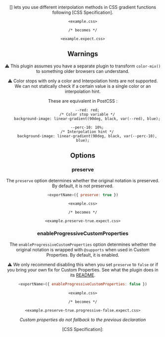 <!-- Available Variables: -->
<!-- <humanReadableName> PostCSS Your Plugin -->
<!-- <exportName> postcssYourPlugin -->
<!-- <packageName> @csstools/postcss-your-plugin -->
<!-- <packagePath> plugins/postcss-your-plugin -->
<!-- <cssdbId> your-feature -->
<!-- <specUrl> https://www.w3.org/TR/css-color-4/#funcdef-color -->
<!-- <example.css> file contents for examples/example.css -->
<!-- <header> -->
<!-- <usage> usage instructions -->
<!-- <envSupport> -->
<!-- <corsWarning> -->
<!-- <linkList> -->
<!-- to generate : npm run docs -->

<header>

[<humanReadableName>] lets you use different interpolation methods in CSS gradient functions following [CSS Specification].

```pcss
<example.css>

/* becomes */

<example.expect.css>
```

## Warnings

⚠️ This plugin assumes you have a separate plugin to transform `color-mix()` to something older browsers can understand.

⚠️ Color stops with only a color and Interpolation hints are not supported.
We can not statically check if a certain value is a single color or an interpolation hint.

These are equivalent in PostCSS :

```pcss
	--red: red;
	/* Color stop variable */
	background-image: linear-gradient(90deg, black, var(--red), blue);

	--perc-10: 10%;
	/* Interpolation hint */
	background-image: linear-gradient(90deg, black, var(--perc-10), blue);
```

<usage>

<envSupport>

## Options

### preserve

The `preserve` option determines whether the original notation
is preserved. By default, it is not preserved.

```js
<exportName>({ preserve: true })
```

```pcss
<example.css>

/* becomes */

<example.preserve-true.expect.css>
```

### enableProgressiveCustomProperties

The `enableProgressiveCustomProperties` option determines whether the original notation
is wrapped with `@supports` when used in Custom Properties. By default, it is enabled.

⚠️ We only recommend disabling this when you set `preserve` to `false` or if you bring your own fix for Custom Properties. See what the plugin does in its [README](https://github.com/csstools/postcss-plugins/tree/main/plugins/postcss-progressive-custom-properties#readme).

```js
<exportName>({ enableProgressiveCustomProperties: false })
```

```pcss
<example.css>

/* becomes */

<example.preserve-true.progressive-false.expect.css>
```

_Custom properties do not fallback to the previous declaration_

<link-list>
[CSS Specification]: <specUrl>
